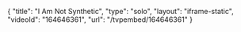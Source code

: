 {
    "title": "I Am Not Synthetic",
    "type": "solo",
    "layout": "iframe-static",
    "videoId": "164646361",
    "url": "\/tvpembed\/164646361"
}